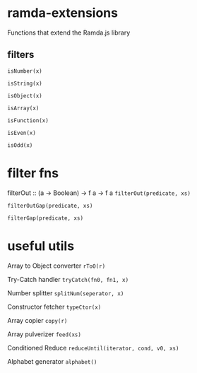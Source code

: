 # ramda-extensions
Functions that extend the Ramda.js library

## filters
`isNumber(x)`

`isString(x)`

`isObject(x)`

`isArray(x)`

`isFunction(x)`

`isEven(x)`

`isOdd(x)`

# filter fns
filterOut :: (a -> Boolean) -> f a -> f a
`filterOut(predicate, xs)`

`filterOutGap(predicate, xs)`

`filterGap(predicate, xs)`

# useful utils

Array to Object converter
`rToO(r)`

Try-Catch handler
`tryCatch(fn0, fn1, x)`

Number splitter
`splitNum(seperator, x)`

Constructor fetcher
`typeCtor(x)`

Array copier
`copy(r)`

Array pulverizer
`feed(xs)`

Conditioned Reduce
`reduceUntil(iterator, cond, v0, xs)`

Alphabet generator
`alphabet()`
